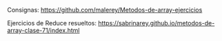 Consignas: https://github.com/malerey/Metodos-de-array-ejercicios

Ejercicios de Reduce resueltos: https://sabrinarey.github.io/metodos-de-array-clase-71/index.html
